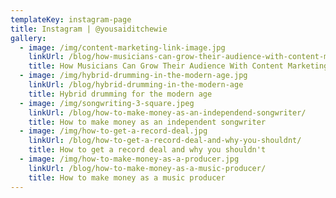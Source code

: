 ```yaml
---
templateKey: instagram-page
title: Instagram | @yousaiditchewie
gallery:
  - image: /img/content-marketing-link-image.jpg
    linkUrl: /blog/how-musicians-can-grow-their-audience-with-content-marketing
    title: How Musicians Can Grow Their Audience With Content Marketing
  - image: /img/hybrid-drumming-in-the-modern-age.jpg
    linkUrl: /blog/hybrid-drumming-in-the-modern-age
    title: Hybrid drumming for the modern age
  - image: /img/songwriting-3-square.jpeg
    linkUrl: /blog/how-to-make-money-as-an-independend-songwriter/
    title: How to make money as an independent songwriter
  - image: /img/how-to-get-a-record-deal.jpg
    linkUrl: /blog/how-to-get-a-record-deal-and-why-you-shouldnt/
    title: How to get a record deal and why you shouldn't
  - image: /img/how-to-make-money-as-a-producer.jpg
    linkUrl: /blog/how-to-make-money-as-a-music-producer/
    title: How to make money as a music producer
---
```



